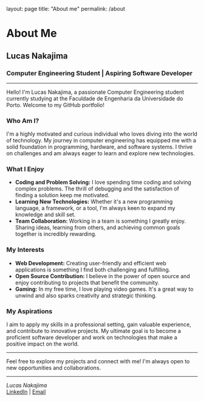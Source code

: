 layout: page
title: "About me"
permalink: /about

# About Me

## Lucas Nakajima

### Computer Engineering Student | Aspiring Software Developer

---

Hello! I'm Lucas Nakajima, a passionate Computer Engineering student currently studying at the Faculdade de Engenharia da Universidade do Porto. Welcome to my GitHub portfolio!

### Who Am I?

I'm a highly motivated and curious individual who loves diving into the world of technology. My journey in computer engineering has equipped me with a solid foundation in programming, hardware, and software systems. I thrive on challenges and am always eager to learn and explore new technologies.

### What I Enjoy

- **Coding and Problem Solving:** I love spending time coding and solving complex problems. The thrill of debugging and the satisfaction of finding a solution keep me motivated.
- **Learning New Technologies:** Whether it's a new programming language, a framework, or a tool, I'm always keen to expand my knowledge and skill set.
- **Team Collaboration:** Working in a team is something I greatly enjoy. Sharing ideas, learning from others, and achieving common goals together is incredibly rewarding.

### My Interests

- **Web Development:** Creating user-friendly and efficient web applications is something I find both challenging and fulfilling.
- **Open Source Contribution:** I believe in the power of open source and enjoy contributing to projects that benefit the community.
- **Gaming:** In my free time, I love playing video games. It's a great way to unwind and also sparks creativity and strategic thinking.

### My Aspirations

I aim to apply my skills in a professional setting, gain valuable experience, and contribute to innovative projects. My ultimate goal is to become a proficient software developer and work on technologies that make a positive impact on the world.

---

Feel free to explore my projects and connect with me! I'm always open to new opportunities and collaborations.

---

*Lucas Nakajima*  
[LinkedIn](https://www.linkedin.com/in/lucasnakajima/) | [Email](mailto:nakajima.lucas02@gmail.com)
